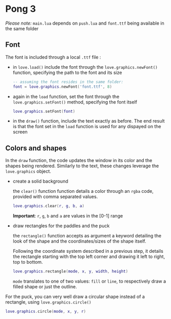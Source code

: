 # Pong 3

_Please note:_ `main.lua` depends on `push.lua` and `font.ttf` being available in the same folder

## Font

The font is included through a local `.ttf` file :

- in `love.load()` include the font through the `love.graphics.newFont()` function, specifying the path to the font and its size

  ```lua
  -- assuming the font resides in the same folder:
  font = love.graphics.newFont('font.ttf', 8)
  ```

- again in the `load` function, set the font through the `love.graphics.setFont()` method, specifying the font itself

  ```lua
  love.graphics.setFont(font)
  ```

- in the `draw()` function, include the text exactly as before. The end result is that the font set in the `load` function is used for any dispayed on the screen

## Colors and shapes

In the `draw` function, the code updates the window in its color and the shapes being rendered. Similarly to the text, these changes leverage the `love.graphics` object.

- create a solid background

  the `clear()` function function details a color through an `rgba` code, provided with comma separated values.

  ```lua
  love.graphics.clear(r, g, b, a)
  ```

  **Important**: `r`, `g`, `b` and `a` are values in the [0-1] range

- draw rectangles for the paddles and the puck

  the `rectangle()` function accepts as argument a keyword detailing the look of the shape and the coordinates/sizes of the shape itself.

  Following the coordinate system described in a previous step, it details the rectangle starting with the top left corner and drawing it left to right, top to bottom.

  ```lua
  love.graphics.rectangle(mode, x, y, width, height)
  ```

  `mode` translates to one of two values: `fill` or `line`, to respectively draw a filled shape or just the outline.

For the puck, you can very well draw a circular shape instead of a rectangle, using `love.graphics.circle()`

```lua
love.graphics.circle(mode, x, y, r)
```
